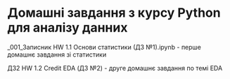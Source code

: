 # Домашні завдання з курсу Python для аналізу данних

_001_Записник HW 1.1 Основи статистики (ДЗ №1).ipynb - перше домашнє завдання зі статистики

ДЗ2 HW 1.2 Credit EDA  (ДЗ №2) - друге домашнє завдання по темі EDA
